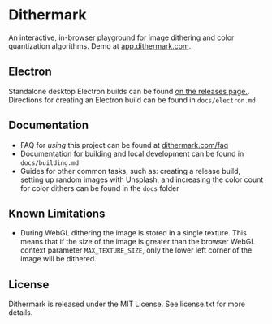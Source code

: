 # Dithermark

An interactive, in-browser playground for image dithering and color quantization algorithms. Demo at [app.dithermark.com](https://app.dithermark.com).

## Electron

Standalone desktop Electron builds can be found [on the releases page.](https://github.com/allen-garvey/dithermark/releases). Directions for creating an Electron build can be found in `docs/electron.md`

## Documentation

* FAQ for *using* this project can be found at [dithermark.com/faq](https://dithermark.com/faq)
* Documentation for building and local development can be found in `docs/building.md`
* Guides for other common tasks, such as: creating a release build, setting up random images with Unsplash, and increasing the color count for color dithers can be found in the `docs` folder

## Known Limitations

* During WebGL dithering the image is stored in a single texture. This means that if the size of the image is greater than the browser WebGL context parameter `MAX_TEXTURE_SIZE`, only the lower left corner of the image will be dithered.

## License

Dithermark is released under the MIT License. See license.txt for more details.
